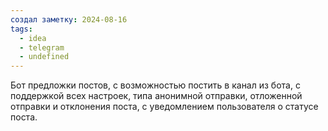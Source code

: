 ```yaml
---
создал заметку: 2024-08-16
tags:
  - idea
  - telegram
  - undefined
---
```

Бот предложки постов, с возможностью постить в канал из бота, с поддержкой всех настроек, типа анонимной отправки, отложенной отправки и отклонения поста, с уведомлением пользователя о статусе поста.